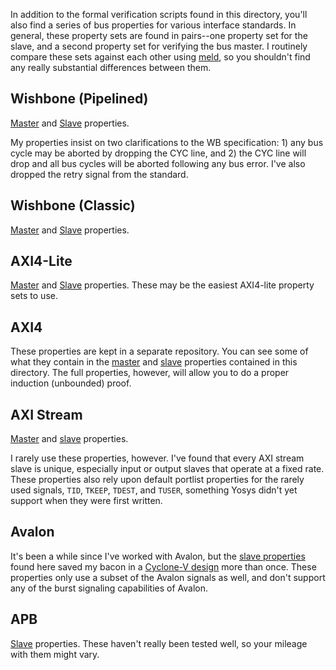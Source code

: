 In addition to the formal verification scripts found in this directory,
you'll also find a series of bus properties for various interface standards.
In general, these property sets are found in pairs--one property set for the
slave, and a second property set for verifying the bus master.  I routinely
compare these sets against each other using [meld](https://meldmerge.org),
so you shouldn't find any really substantial differences between them.

## Wishbone (Pipelined)

[Master](fwb_master.v) and [Slave](fwb_slave.v) properties.

My properties insist on two clarifications to the WB specification: 1) any
bus cycle may be aborted by dropping the CYC line, and 2) the CYC line will
drop and all bus cycles will be aborted following any bus error.  I've also
dropped the retry signal from the standard.

## Wishbone (Classic)

[Master](fwbc_master.v) and [Slave](fwbc_slave.v) properties.

## AXI4-Lite

[Master](faxil_master.v) and [Slave](faxil_slave.v) properties.  These may
be the easiest AXI4-lite property sets to use.

## AXI4

These properties are kept in a separate repository.  You can see some of what
they contain in the [master](faxi_master.v) and [slave](faxi_slave.v) properties
contained in this directory.  The full properties, however, will allow you to
do a proper induction (unbounded) proof.

## AXI Stream

[Master](faxis_master.v) and [slave](faxis_slave.v) properties.

I rarely use these properties, however.  I've found that every AXI stream
slave is unique, especially input or output slaves that operate at a fixed
rate.  These properties also rely upon default portlist properties for
the rarely used signals, `TID`, `TKEEP`, `TDEST`, and `TUSER`, something
Yosys didn't yet support when they were first written.

## Avalon

It's been a while since I've worked with Avalon, but the [slave
properties](fav_slave.v) found here saved my bacon in a
[Cyclone-V design](https://zipcpu.com/blog/2018/02/09/first-cyclonev.html)
more than once.  These properties only use a subset of the Avalon signals
as well, and don't support any of the burst signaling capabilities of Avalon.

## APB

[Slave](fapb_slave.v) properties.  These haven't really been tested well,
so your mileage with them might vary.
